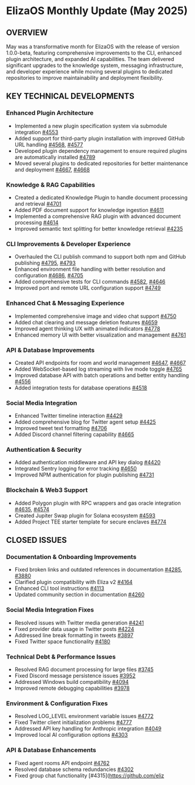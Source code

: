# ElizaOS Monthly Update (May 2025)

## OVERVIEW
May was a transformative month for ElizaOS with the release of version 1.0.0-beta, featuring comprehensive improvements to the CLI, enhanced plugin architecture, and expanded AI capabilities. The team delivered significant upgrades to the knowledge system, messaging infrastructure, and developer experience while moving several plugins to dedicated repositories to improve maintainability and deployment flexibility.

## KEY TECHNICAL DEVELOPMENTS

### Enhanced Plugin Architecture
- Implemented a new plugin specification system via submodule integration [#4553](https://github.com/elizaos/eliza/pull/4553)
- Added support for third-party plugin installation with improved GitHub URL handling [#4568](https://github.com/elizaos/eliza/pull/4568), [#4577](https://github.com/elizaos/eliza/pull/4577)
- Developed plugin dependency management to ensure required plugins are automatically installed [#4789](https://github.com/elizaos/eliza/pull/4789)
- Moved several plugins to dedicated repositories for better maintenance and deployment [#4667](https://github.com/elizaos/eliza/pull/4667), [#4668](https://github.com/elizaos/eliza/pull/4668)

### Knowledge & RAG Capabilities
- Created a dedicated Knowledge Plugin to handle document processing and retrieval [#4701](https://github.com/elizaos/eliza/pull/4701)
- Added PDF document support for knowledge ingestion [#4611](https://github.com/elizaos/eliza/pull/4611)
- Implemented a comprehensive RAG plugin with advanced document processing [#4614](https://github.com/elizaos/eliza/pull/4614)
- Improved semantic text splitting for better knowledge retrieval [#4235](https://github.com/elizaos/eliza/pull/4235)

### CLI Improvements & Developer Experience
- Overhauled the CLI publish command to support both npm and GitHub publishing [#4795](https://github.com/elizaos/eliza/pull/4795), [#4793](https://github.com/elizaos/eliza/pull/4793)
- Enhanced environment file handling with better resolution and configuration [#4686](https://github.com/elizaos/eliza/pull/4686), [#4705](https://github.com/elizaos/eliza/pull/4705)
- Added comprehensive tests for CLI commands [#4582](https://github.com/elizaos/eliza/pull/4582), [#4646](https://github.com/elizaos/eliza/pull/4646)
- Improved port and remote URL configuration support [#4749](https://github.com/elizaos/eliza/pull/4749)

### Enhanced Chat & Messaging Experience
- Implemented comprehensive image and video chat support [#4750](https://github.com/elizaos/eliza/pull/4750)
- Added chat clearing and message deletion features [#4659](https://github.com/elizaos/eliza/pull/4659)
- Improved agent thinking UX with animated indicators [#4778](https://github.com/elizaos/eliza/pull/4778)
- Enhanced memory UI with better visualization and management [#4761](https://github.com/elizaos/eliza/pull/4761)

### API & Database Improvements
- Created API endpoints for room and world management [#4647](https://github.com/elizaos/eliza/pull/4647), [#4667](https://github.com/elizaos/eliza/pull/4667)
- Added WebSocket-based log streaming with live mode toggle [#4765](https://github.com/elizaos/eliza/pull/4765)
- Improved database API with batch operations and better entity handling [#4556](https://github.com/elizaos/eliza/pull/4556)
- Added integration tests for database operations [#4518](https://github.com/elizaos/eliza/pull/4518)

### Social Media Integration
- Enhanced Twitter timeline interaction [#4429](https://github.com/elizaos/eliza/pull/4429)
- Added comprehensive blog for Twitter agent setup [#4425](https://github.com/elizaos/eliza/pull/4425)
- Improved tweet text formatting [#4706](https://github.com/elizaos/eliza/pull/4706)
- Added Discord channel filtering capability [#4665](https://github.com/elizaos/eliza/pull/4665)

### Authentication & Security
- Added authentication middleware and API key dialog [#4420](https://github.com/elizaos/eliza/pull/4420)
- Integrated Sentry logging for error tracking [#4650](https://github.com/elizaos/eliza/pull/4650)
- Improved NPM authentication for plugin publishing [#4731](https://github.com/elizaos/eliza/pull/4731)

### Blockchain & Web3 Support
- Added Polygon plugin with RPC wrappers and gas oracle integration [#4635](https://github.com/elizaos/eliza/pull/4635), [#4574](https://github.com/elizaos/eliza/pull/4574)
- Created Jupiter Swap plugin for Solana ecosystem [#4593](https://github.com/elizaos/eliza/pull/4593)
- Added Project TEE starter template for secure enclaves [#4774](https://github.com/elizaos/eliza/pull/4774)

## CLOSED ISSUES

### Documentation & Onboarding Improvements
- Fixed broken links and outdated references in documentation [#4285](https://github.com/elizaos/eliza/issues/4285), [#3880](https://github.com/elizaos/eliza/issues/3880)
- Clarified plugin compatibility with Eliza v2 [#4164](https://github.com/elizaos/eliza/issues/4164)
- Enhanced CLI tool instructions [#4113](https://github.com/elizaos/eliza/issues/4113)
- Updated community section in documentation [#4260](https://github.com/elizaos/eliza/issues/4260)

### Social Media Integration Fixes
- Resolved issues with Twitter media generation [#4241](https://github.com/elizaos/eliza/issues/4241)
- Fixed provider data usage in Twitter posts [#4224](https://github.com/elizaos/eliza/issues/4224)
- Addressed line break formatting in tweets [#3897](https://github.com/elizaos/eliza/issues/3897)
- Fixed Twitter space functionality [#4180](https://github.com/elizaos/eliza/issues/4180)

### Technical Debt & Performance Issues
- Resolved RAG document processing for large files [#3745](https://github.com/elizaos/eliza/issues/3745)
- Fixed Discord message persistence issues [#3952](https://github.com/elizaos/eliza/issues/3952)
- Addressed Windows build compatibility [#4094](https://github.com/elizaos/eliza/issues/4094)
- Improved remote debugging capabilities [#3978](https://github.com/elizaos/eliza/issues/3978)

### Environment & Configuration Fixes
- Resolved LOG_LEVEL environment variable issues [#4772](https://github.com/elizaos/eliza/issues/4772)
- Fixed Twitter client initialization problems [#4777](https://github.com/elizaos/eliza/issues/4777)
- Addressed API key handling for Anthropic integration [#4049](https://github.com/elizaos/eliza/issues/4049)
- Improved local AI configuration options [#4303](https://github.com/elizaos/eliza/issues/4303)

### API & Database Enhancements
- Fixed agent rooms API endpoint [#4762](https://github.com/elizaos/eliza/issues/4762)
- Resolved database schema redundancies [#4302](https://github.com/elizaos/eliza/issues/4302)
- Fixed group chat functionality [#4315](https://github.com/eliz